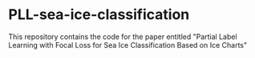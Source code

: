 # PLL-sea-ice-classification
This repository contains the code for the paper entitled "Partial Label Learning with Focal Loss for Sea Ice Classification Based on Ice Charts"
